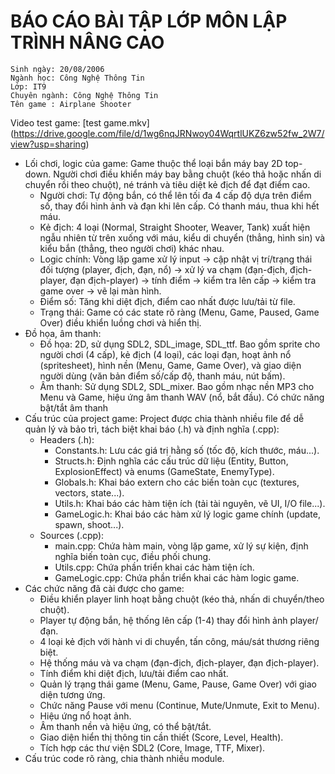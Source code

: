 # BÁO CÁO BÀI TẬP LỚP MÔN LẬP TRÌNH NÂNG CAO
```Sinh viên: Trương Công Mạnh
Sinh ngày: 20/08/2006	
Ngành học: Công Nghệ Thông Tin
Lớp: IT9	
Chuyên ngành: Công Nghệ Thông Tin	
Tên game : Airplane Shooter
```
Video test game: [test game.mkv] (https://drive.google.com/file/d/1wg6nqJRNwoy04WqrtlUKZ6zw52fw_2W7/view?usp=sharing)
- Lối chơi, logic của game: Game thuộc thể loại bắn máy bay 2D top-down. Người chơi điều khiển máy bay bằng chuột (kéo thả hoặc nhấn di chuyển rồi theo chuột), né tránh và tiêu diệt kẻ địch để đạt điểm cao.
  - Người chơi: Tự động bắn, có thể lên tối đa 4 cấp độ dựa trên điểm số, thay đổi hình ảnh và đạn khi lên cấp. Có thanh máu, thua khi hết máu.
  - Kẻ địch: 4 loại (Normal, Straight Shooter, Weaver, Tank) xuất hiện ngẫu nhiên từ trên xuống với máu, kiểu di chuyển (thẳng, hình sin) và kiểu bắn (thẳng, theo người chơi) khác nhau.
  - Logic chính: Vòng lặp game xử lý input -> cập nhật vị trí/trạng thái đối tượng (player, địch, đạn, nổ) -> xử lý va chạm (đạn-địch, địch-player, đạn địch-player) -> tính điểm -> kiểm tra lên cấp -> kiểm tra game over -> vẽ lại màn hình.
  - Điểm số: Tăng khi diệt địch, điểm cao nhất được lưu/tải từ file.
  - Trạng thái: Game có các state rõ ràng (Menu, Game, Paused, Game Over) điều khiển luồng chơi và hiển thị.
- Đồ họa, âm thanh:
  - Đồ họa: 2D, sử dụng SDL2, SDL_image, SDL_ttf. Bao gồm sprite cho người chơi (4 cấp), kẻ địch (4 loại), các loại đạn, hoạt ảnh nổ (spritesheet), hình nền (Menu, Game, Game Over), và giao diện người dùng (văn bản điểm số/cấp độ, thanh máu, nút bấm).
  - Âm thanh: Sử dụng SDL2, SDL_mixer. Bao gồm nhạc nền MP3 cho Menu và Game, hiệu ứng âm thanh WAV (nổ, bắt đầu). Có chức năng bật/tắt âm thanh
- Cấu trúc của project game: Project được chia thành nhiều file để dễ quản lý và bảo trì, tách biệt khai báo (.h) và định nghĩa (.cpp):
  - Headers (.h): 
    - Constants.h: Lưu các giá trị hằng số (tốc độ, kích thước, máu...).
    - Structs.h: Định nghĩa các cấu trúc dữ liệu (Entity, Button, ExplosionEffect) và enums (GameState, EnemyType).
    - Globals.h: Khai báo extern cho các biến toàn cục (textures, vectors, state...).
    - Utils.h: Khai báo các hàm tiện ích (tải tài nguyên, vẽ UI, I/O file...).
    - GameLogic.h: Khai báo các hàm xử lý logic game chính (update, spawn, shoot...).
  - Sources (.cpp): 
    - main.cpp: Chứa hàm main, vòng lặp game, xử lý sự kiện, định nghĩa biến toàn cục, điều phối chung.
    - Utils.cpp: Chứa phần triển khai các hàm tiện ích.
    - GameLogic.cpp: Chứa phần triển khai các hàm logic game.
- Các chức năng đã cài được cho game:
   - Điều khiển player linh hoạt bằng chuột (kéo thả, nhấn di chuyển/theo chuột). 
   - Player tự động bắn, hệ thống lên cấp (1-4) thay đổi hình ảnh player/đạn. 
   - 4 loại kẻ địch với hành vi di chuyển, tấn công, máu/sát thương riêng biệt. 
   - Hệ thống máu và va chạm (đạn-địch, địch-player, đạn địch-player). 
   - Tính điểm khi diệt địch, lưu/tải điểm cao nhất. 
   - Quản lý trạng thái game (Menu, Game, Pause, Game Over) với giao diện tương ứng. 
   - Chức năng Pause với menu (Continue, Mute/Unmute, Exit to Menu). 
   - Hiệu ứng nổ hoạt ảnh. 
   - Âm thanh nền và hiệu ứng, có thể bật/tắt. 
   - Giao diện hiển thị thông tin cần thiết (Score, Level, Health). 
   - Tích hợp các thư viện SDL2 (Core, Image, TTF, Mixer). 
 - Cấu trúc code rõ ràng, chia thành nhiều module.
